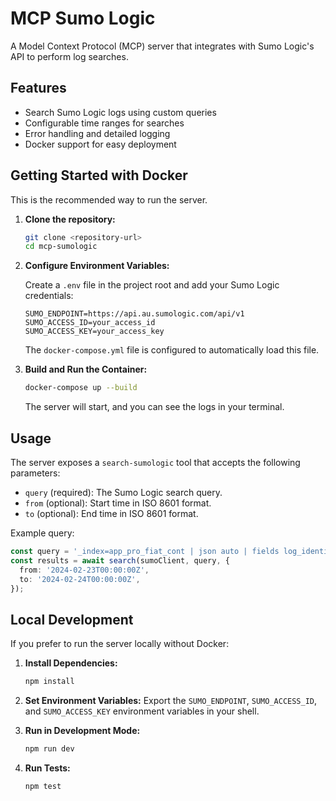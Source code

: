 # MCP Sumo Logic

A Model Context Protocol (MCP) server that integrates with Sumo Logic's API to perform log searches.

## Features

- Search Sumo Logic logs using custom queries
- Configurable time ranges for searches
- Error handling and detailed logging
- Docker support for easy deployment

## Getting Started with Docker

This is the recommended way to run the server.

1.  **Clone the repository:**

    ```bash
    git clone <repository-url>
    cd mcp-sumologic
    ```

2.  **Configure Environment Variables:**

    Create a `.env` file in the project root and add your Sumo Logic credentials:

    ```env
    SUMO_ENDPOINT=https://api.au.sumologic.com/api/v1
    SUMO_ACCESS_ID=your_access_id
    SUMO_ACCESS_KEY=your_access_key
    ```

    The `docker-compose.yml` file is configured to automatically load this file.

3.  **Build and Run the Container:**
    ```bash
    docker-compose up --build
    ```
    The server will start, and you can see the logs in your terminal.

## Usage

The server exposes a `search-sumologic` tool that accepts the following parameters:

- `query` (required): The Sumo Logic search query.
- `from` (optional): Start time in ISO 8601 format.
- `to` (optional): End time in ISO 8601 format.

Example query:

```typescript
const query = '_index=app_pro_fiat_cont | json auto | fields log_identifier';
const results = await search(sumoClient, query, {
  from: '2024-02-23T00:00:00Z',
  to: '2024-02-24T00:00:00Z',
});
```

## Local Development

If you prefer to run the server locally without Docker:

1.  **Install Dependencies:**

    ```bash
    npm install
    ```

2.  **Set Environment Variables:**
    Export the `SUMO_ENDPOINT`, `SUMO_ACCESS_ID`, and `SUMO_ACCESS_KEY` environment variables in your shell.

3.  **Run in Development Mode:**

    ```bash
    npm run dev
    ```

4.  **Run Tests:**
    ```bash
    npm test
    ```
